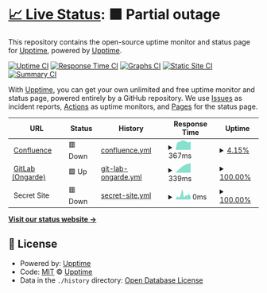 # [📈 Live Status](https://upptime.github.io/upptime): <!--live status--> **🟧 Partial outage**

This repository contains the open-source uptime monitor and status page for [Upptime](https://upptime.js.org), powered by [Upptime](https://github.com/upptime/upptime).

[![Uptime CI](https://github.com/koj-co/upptime/workflows/Uptime%20CI/badge.svg)](https://github.com/koj-co/upptime/actions?query=workflow%3A%22Uptime+CI%22)
[![Response Time CI](https://github.com/koj-co/upptime/workflows/Response%20Time%20CI/badge.svg)](https://github.com/koj-co/upptime/actions?query=workflow%3A%22Response+Time+CI%22)
[![Graphs CI](https://github.com/koj-co/upptime/workflows/Graphs%20CI/badge.svg)](https://github.com/koj-co/upptime/actions?query=workflow%3A%22Graphs+CI%22)
[![Static Site CI](https://github.com/koj-co/upptime/workflows/Static%20Site%20CI/badge.svg)](https://github.com/koj-co/upptime/actions?query=workflow%3A%22Static+Site+CI%22)
[![Summary CI](https://github.com/koj-co/upptime/workflows/Summary%20CI/badge.svg)](https://github.com/koj-co/upptime/actions?query=workflow%3A%22Summary+CI%22)

With [Upptime](https://upptime.js.org), you can get your own unlimited and free uptime monitor and status page, powered entirely by a GitHub repository. We use [Issues](https://github.com/upptime/upptime/issues) as incident reports, [Actions](https://github.com/upptime/upptime/actions) as uptime monitors, and [Pages](https://upptime.github.io/upptime) for the status page.

<!--start: status pages-->
<!-- This summary is generated by Upptime (https://github.com/upptime/upptime) -->
<!-- Do not edit this manually, your changes will be overwritten -->
<!-- prettier-ignore -->
| URL | Status | History | Response Time | Uptime |
| --- | ------ | ------- | ------------- | ------ |
| <img alt="" src="https://favicons.githubusercontent.com/confluence.ongarde.net" height="13"> [Confluence](https://confluence.ongarde.net/) | 🟥 Down | [confluence.yml](https://github.com/Async0x42/epic-upptime/commits/master/history/confluence.yml) | <details><summary><img alt="Response time graph" src="./graphs/confluence/response-time-week.png" height="20"> 367ms</summary><br><a href="https://upptime.github.io/upptime/history/confluence"><img alt="Response time 367" src="https://img.shields.io/endpoint?url=https%3A%2F%2Fraw.githubusercontent.com%2FAsync0x42%2Fepic-upptime%2Fmaster%2Fapi%2Fconfluence%2Fresponse-time.json"></a><br><a href="https://upptime.github.io/upptime/history/confluence"><img alt="24-hour response time 367" src="https://img.shields.io/endpoint?url=https%3A%2F%2Fraw.githubusercontent.com%2FAsync0x42%2Fepic-upptime%2Fmaster%2Fapi%2Fconfluence%2Fresponse-time-day.json"></a><br><a href="https://upptime.github.io/upptime/history/confluence"><img alt="7-day response time 367" src="https://img.shields.io/endpoint?url=https%3A%2F%2Fraw.githubusercontent.com%2FAsync0x42%2Fepic-upptime%2Fmaster%2Fapi%2Fconfluence%2Fresponse-time-week.json"></a><br><a href="https://upptime.github.io/upptime/history/confluence"><img alt="30-day response time 367" src="https://img.shields.io/endpoint?url=https%3A%2F%2Fraw.githubusercontent.com%2FAsync0x42%2Fepic-upptime%2Fmaster%2Fapi%2Fconfluence%2Fresponse-time-month.json"></a><br><a href="https://upptime.github.io/upptime/history/confluence"><img alt="1-year response time 367" src="https://img.shields.io/endpoint?url=https%3A%2F%2Fraw.githubusercontent.com%2FAsync0x42%2Fepic-upptime%2Fmaster%2Fapi%2Fconfluence%2Fresponse-time-year.json"></a></details> | <details><summary><a href="https://upptime.github.io/upptime/history/confluence">4.15%</a></summary><a href="https://upptime.github.io/upptime/history/confluence"><img alt="All-time uptime 4.15%" src="https://img.shields.io/endpoint?url=https%3A%2F%2Fraw.githubusercontent.com%2FAsync0x42%2Fepic-upptime%2Fmaster%2Fapi%2Fconfluence%2Fuptime.json"></a><br><a href="https://upptime.github.io/upptime/history/confluence"><img alt="24-hour uptime 4.15%" src="https://img.shields.io/endpoint?url=https%3A%2F%2Fraw.githubusercontent.com%2FAsync0x42%2Fepic-upptime%2Fmaster%2Fapi%2Fconfluence%2Fuptime-day.json"></a><br><a href="https://upptime.github.io/upptime/history/confluence"><img alt="7-day uptime 4.15%" src="https://img.shields.io/endpoint?url=https%3A%2F%2Fraw.githubusercontent.com%2FAsync0x42%2Fepic-upptime%2Fmaster%2Fapi%2Fconfluence%2Fuptime-week.json"></a><br><a href="https://upptime.github.io/upptime/history/confluence"><img alt="30-day uptime 4.15%" src="https://img.shields.io/endpoint?url=https%3A%2F%2Fraw.githubusercontent.com%2FAsync0x42%2Fepic-upptime%2Fmaster%2Fapi%2Fconfluence%2Fuptime-month.json"></a><br><a href="https://upptime.github.io/upptime/history/confluence"><img alt="1-year uptime 4.15%" src="https://img.shields.io/endpoint?url=https%3A%2F%2Fraw.githubusercontent.com%2FAsync0x42%2Fepic-upptime%2Fmaster%2Fapi%2Fconfluence%2Fuptime-year.json"></a></details>
| <img alt="" src="https://favicons.githubusercontent.com/git.ongarde.net" height="13"> [GitLab (Ongarde)](https://git.ongarde.net/) | 🟩 Up | [git-lab-ongarde.yml](https://github.com/Async0x42/epic-upptime/commits/master/history/git-lab-ongarde.yml) | <details><summary><img alt="Response time graph" src="./graphs/git-lab-ongarde/response-time-week.png" height="20"> 339ms</summary><br><a href="https://upptime.github.io/upptime/history/git-lab-ongarde"><img alt="Response time 339" src="https://img.shields.io/endpoint?url=https%3A%2F%2Fraw.githubusercontent.com%2FAsync0x42%2Fepic-upptime%2Fmaster%2Fapi%2Fgit-lab-ongarde%2Fresponse-time.json"></a><br><a href="https://upptime.github.io/upptime/history/git-lab-ongarde"><img alt="24-hour response time 339" src="https://img.shields.io/endpoint?url=https%3A%2F%2Fraw.githubusercontent.com%2FAsync0x42%2Fepic-upptime%2Fmaster%2Fapi%2Fgit-lab-ongarde%2Fresponse-time-day.json"></a><br><a href="https://upptime.github.io/upptime/history/git-lab-ongarde"><img alt="7-day response time 339" src="https://img.shields.io/endpoint?url=https%3A%2F%2Fraw.githubusercontent.com%2FAsync0x42%2Fepic-upptime%2Fmaster%2Fapi%2Fgit-lab-ongarde%2Fresponse-time-week.json"></a><br><a href="https://upptime.github.io/upptime/history/git-lab-ongarde"><img alt="30-day response time 339" src="https://img.shields.io/endpoint?url=https%3A%2F%2Fraw.githubusercontent.com%2FAsync0x42%2Fepic-upptime%2Fmaster%2Fapi%2Fgit-lab-ongarde%2Fresponse-time-month.json"></a><br><a href="https://upptime.github.io/upptime/history/git-lab-ongarde"><img alt="1-year response time 339" src="https://img.shields.io/endpoint?url=https%3A%2F%2Fraw.githubusercontent.com%2FAsync0x42%2Fepic-upptime%2Fmaster%2Fapi%2Fgit-lab-ongarde%2Fresponse-time-year.json"></a></details> | <details><summary><a href="https://upptime.github.io/upptime/history/git-lab-ongarde">100.00%</a></summary><a href="https://upptime.github.io/upptime/history/git-lab-ongarde"><img alt="All-time uptime 100.00%" src="https://img.shields.io/endpoint?url=https%3A%2F%2Fraw.githubusercontent.com%2FAsync0x42%2Fepic-upptime%2Fmaster%2Fapi%2Fgit-lab-ongarde%2Fuptime.json"></a><br><a href="https://upptime.github.io/upptime/history/git-lab-ongarde"><img alt="24-hour uptime 100.00%" src="https://img.shields.io/endpoint?url=https%3A%2F%2Fraw.githubusercontent.com%2FAsync0x42%2Fepic-upptime%2Fmaster%2Fapi%2Fgit-lab-ongarde%2Fuptime-day.json"></a><br><a href="https://upptime.github.io/upptime/history/git-lab-ongarde"><img alt="7-day uptime 100.00%" src="https://img.shields.io/endpoint?url=https%3A%2F%2Fraw.githubusercontent.com%2FAsync0x42%2Fepic-upptime%2Fmaster%2Fapi%2Fgit-lab-ongarde%2Fuptime-week.json"></a><br><a href="https://upptime.github.io/upptime/history/git-lab-ongarde"><img alt="30-day uptime 100.00%" src="https://img.shields.io/endpoint?url=https%3A%2F%2Fraw.githubusercontent.com%2FAsync0x42%2Fepic-upptime%2Fmaster%2Fapi%2Fgit-lab-ongarde%2Fuptime-month.json"></a><br><a href="https://upptime.github.io/upptime/history/git-lab-ongarde"><img alt="1-year uptime 100.00%" src="https://img.shields.io/endpoint?url=https%3A%2F%2Fraw.githubusercontent.com%2FAsync0x42%2Fepic-upptime%2Fmaster%2Fapi%2Fgit-lab-ongarde%2Fuptime-year.json"></a></details>
| <img alt="" src="https://favicons.githubusercontent.com/null" height="13"> Secret Site | 🟥 Down | [secret-site.yml](https://github.com/Async0x42/epic-upptime/commits/master/history/secret-site.yml) | <details><summary><img alt="Response time graph" src="./graphs/secret-site/response-time-week.png" height="20"> 0ms</summary><br><a href="https://upptime.github.io/upptime/history/secret-site"><img alt="Response time 0" src="https://img.shields.io/endpoint?url=https%3A%2F%2Fraw.githubusercontent.com%2FAsync0x42%2Fepic-upptime%2Fmaster%2Fapi%2Fsecret-site%2Fresponse-time.json"></a><br><a href="https://upptime.github.io/upptime/history/secret-site"><img alt="24-hour response time 0" src="https://img.shields.io/endpoint?url=https%3A%2F%2Fraw.githubusercontent.com%2FAsync0x42%2Fepic-upptime%2Fmaster%2Fapi%2Fsecret-site%2Fresponse-time-day.json"></a><br><a href="https://upptime.github.io/upptime/history/secret-site"><img alt="7-day response time 0" src="https://img.shields.io/endpoint?url=https%3A%2F%2Fraw.githubusercontent.com%2FAsync0x42%2Fepic-upptime%2Fmaster%2Fapi%2Fsecret-site%2Fresponse-time-week.json"></a><br><a href="https://upptime.github.io/upptime/history/secret-site"><img alt="30-day response time 0" src="https://img.shields.io/endpoint?url=https%3A%2F%2Fraw.githubusercontent.com%2FAsync0x42%2Fepic-upptime%2Fmaster%2Fapi%2Fsecret-site%2Fresponse-time-month.json"></a><br><a href="https://upptime.github.io/upptime/history/secret-site"><img alt="1-year response time 0" src="https://img.shields.io/endpoint?url=https%3A%2F%2Fraw.githubusercontent.com%2FAsync0x42%2Fepic-upptime%2Fmaster%2Fapi%2Fsecret-site%2Fresponse-time-year.json"></a></details> | <details><summary><a href="https://upptime.github.io/upptime/history/secret-site">100.00%</a></summary><a href="https://upptime.github.io/upptime/history/secret-site"><img alt="All-time uptime 100.00%" src="https://img.shields.io/endpoint?url=https%3A%2F%2Fraw.githubusercontent.com%2FAsync0x42%2Fepic-upptime%2Fmaster%2Fapi%2Fsecret-site%2Fuptime.json"></a><br><a href="https://upptime.github.io/upptime/history/secret-site"><img alt="24-hour uptime 99.99%" src="https://img.shields.io/endpoint?url=https%3A%2F%2Fraw.githubusercontent.com%2FAsync0x42%2Fepic-upptime%2Fmaster%2Fapi%2Fsecret-site%2Fuptime-day.json"></a><br><a href="https://upptime.github.io/upptime/history/secret-site"><img alt="7-day uptime 100.00%" src="https://img.shields.io/endpoint?url=https%3A%2F%2Fraw.githubusercontent.com%2FAsync0x42%2Fepic-upptime%2Fmaster%2Fapi%2Fsecret-site%2Fuptime-week.json"></a><br><a href="https://upptime.github.io/upptime/history/secret-site"><img alt="30-day uptime 100.00%" src="https://img.shields.io/endpoint?url=https%3A%2F%2Fraw.githubusercontent.com%2FAsync0x42%2Fepic-upptime%2Fmaster%2Fapi%2Fsecret-site%2Fuptime-month.json"></a><br><a href="https://upptime.github.io/upptime/history/secret-site"><img alt="1-year uptime 100.00%" src="https://img.shields.io/endpoint?url=https%3A%2F%2Fraw.githubusercontent.com%2FAsync0x42%2Fepic-upptime%2Fmaster%2Fapi%2Fsecret-site%2Fuptime-year.json"></a></details>

<!--end: status pages-->

[**Visit our status website →**](https://upptime.github.io/upptime)

## 📄 License

- Powered by: [Upptime](https://github.com/upptime/upptime)
- Code: [MIT](./LICENSE) © [Upptime](https://upptime.js.org)
- Data in the `./history` directory: [Open Database License](https://opendatacommons.org/licenses/odbl/1-0/)
